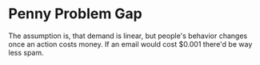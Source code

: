 # Penny Problem Gap
The assumption is, that demand is linear, but people's behavior changes once an action costs money.
If an email would cost $0.001 there'd be way less spam.

